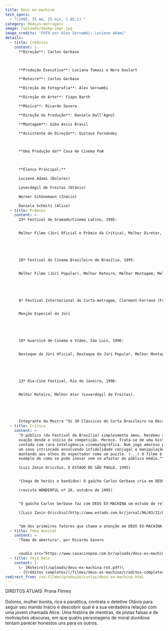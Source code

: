 ```yaml
---
title: Deus ex-machina
tech_specs:
  - "(1995, 35 mm, 25 min, 1.85:1) "
category: Médias-metragens
image: /uploads/dexmp-imgr.jpg
image_credits: "FOTO por Alex Sernambi: Luciene Adami"
details:
  - title: Créditos
    content: |-
      **Direção**: Carlos Gerbase

       

      **Produção Executiva**: Luciana Tomasi e Nora Goulart 

      **Roteiro**: Carlos Gerbase 

      **Direção de Fotografia**: Alex Sernambi 

      **Direção de Arte**: Fiapo Barth 

      **Música**: Ricardo Severo 

      **Direção de Produção**: Daniela Dall'Agnol 

      **Montagem**: Giba Assis Brasil 

      **Assistente de Direção**: Gustavo Fernández

       

      **Uma Produção da** Casa de Cinema PoA

       

      **Elenco Principal:** 

      Luciene Adami (Dolores) 

      Leverdógil de Freitas (Otávio) 

      Werner Schünemann (Inácio) 

      Daniela Schmitz (Alice)
  - title: Prêmios
    content: >-
      23º Festival de Gramado/Cinema Latino, 1995: 


      Melhor Filme (Júri Oficial e Prêmio da Crítica), Melhor Diretor, Melhor Roteiro, Melhor Montagem, Melhor Música, Melhor Ator (Leverdógil de Freitas); e mais 4 prêmios regionais (Melhor Filme, Melhor Direção, Melhor Montagem e Melhor Fotografia).


       


      28º Festival do Cinema Brasileiro de Brasília, 1995: 


      Melhor Filme (Júri Popular), Melhor Roteiro, Melhor Montagem, Melhor Contribuição à Linguagem do Curta


       


      8º Festival Internacional do Curta-metragem, Clermont-Ferrand (França), 1996: 


      Menção Especial do Júri


       


      19º Guarnicê de Cinema e Vídeo, São Luis, 1996: 


      Destaque do Júri Oficial, Destaque do Júri Popular, Melhor Montagem.


       


      13º Rio-Cine Festival, Rio de Janeiro, 1996: 


      Melhor Roteiro, Melhor Ator (Leverdógil de Freitas).


       


      Integrante da Mostra "Os 30 Clássicos do Curta Brasileiro na Década de 90", a partir de seleção feita por personalidades do cinema do país.
  - title: Crítica
    content: >-
      "O público (do Festival de Brasília) simplesmente amou. Recebeu a maior
      ovação desde o início da competição. Merece. Trata-se de uma história noir
      contada com rara inteligência cinematográfica. Num jogo amoroso perverso,
      um caso intrincado envolvendo infidelidade conjugal e manipulação vai se
      montando aos olhos do espectador como um puzzle. (...) O filme é um
      exemplo de como se pode inovar sem se afastar do público médio."\

      (Luiz Zanin Oricchio, O ESTADO DE SÃO PAULO, 1995)


      "Chega de heróis e bandidos! O gaúcho Carlos Gerbase cria em DEUS EX-MACHINA um roteiro fascinante onde existem apenas confusos e limitados seres humanos. Os personagens já enfrentaram, cada um à sua maneira, todos os acidentes de percurso possíveis, e agora, sem Deus e sem as facilidades dos oráculos, tentam encontrar motivos para continuar vivendo e mentindo." \

      (revista WONDERFUL nº 26, outubro de 1995)


      "O gaúcho Carlos Gerbase faz com DEUS EX-MACHINA um estudo de relativismo, contando uma história de crime e adultério de pontos de vista divergentes. Chega a ser impressionante como consegue colocar tantas perspectivas superpostas em um filme curto. É seu melhor trabalho. Na verdade, o melhor trabalho do grupo gaúcho há muitos anos. O destaque, além do roteiro intrincado, que não afasta o espectador, é para a montagem de Giba Assis Brasil. Dá à trama uma estrutura de puzzle, cujo sentido se revela apenas no final."\

      ([Luiz Zanin Oricchio](http://www.estado.com.br/jornal/96/03/22/UNIBA22.HTM), O ESTADO DE SÃO PAULO, 22/03/1996) 


      "Um dos primeiros fatores que chama a atenção em DEUS EX-MACHINA é que grande parte do filme é feita em 'primeiro plano'. (...) Se pensarmos que Dolores está paralisada em uma cama, podemos entender que a estratégia do primeiro plano iguala todos os personagens no que diz respeito às imagens deles da cintura para baixo. Assim, podemos pensar que os primeiros planos criam a idéia de que todos personagens estão paralisados, todos eles estão mergulhados na forma como são.([Fabiano de Souza](http://www.contracampo.he.com.br/47/deusex.htm), revista virtual CONTRACAMPO, janeiro/2003)
  - title: Tema musical
    content: >-
      "Tema de abertura", por Ricardo Severo


      <audio src="https://www.casacinepoa.com.br/uploads/deus-ex-machina.mp3" controls />
  - title: Veja mais
    content: |-
      \-﻿ [Roteiro](/uploads/deus-ex-machina-rot.pdf)\
      -﻿ [Créditos completos](/filmes/deus-ex-machina/creditos-completos/)
redirect_from: /os-filmes/produção/curtas/deus-ex-machina.html
---
```

D﻿IREITOS ATUAIS: Prana Filmes\
\
Dolores, mulher bonita, rica e paralítica, contrata o detetive Otávio para seguir seu marido Inácio e descobrir qual é a sua verdadeira relação com uma jovem chamada Alice. Uma história de mentiras, de pistas falsas e de motivações obscuras, em que quatro personagens de moral duvidosa tentam parecer honestos uns para os outros.